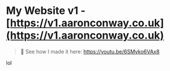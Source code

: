 # My Website v1 - [https://v1.aaronconway.co.uk](https://v1.aaronconway.co.uk)

>👀 See how I made it here: https://youtu.be/6SMyko6VAx8

lol